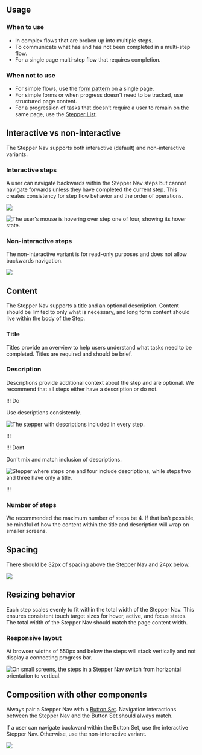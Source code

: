 ## Usage

### When to use

- In complex flows that are broken up into multiple steps.
- To communicate what has and has not been completed in a multi-step flow.
- For a single page multi-step flow that requires completion.

### When not to use

- For simple flows, use the [form pattern](/patterns/form-patterns) on a single page.
- For simple forms or when progress doesn't need to be tracked, use structured page content.
- For a progression of tasks that doesn’t require a user to remain on the same page, use the [Stepper List](/components/stepper/list).

## Interactive vs non-interactive

The Stepper Nav supports both interactive (default) and non-interactive variants.

### Interactive steps

A user can navigate backwards within the Stepper Nav steps but cannot navigate forwards unless they have completed the current step. This creates consistency for step flow behavior and the order of operations.

![](/assets/components/stepper/nav/stepper-nav-interactive-steps.png)

![The user's mouse is hovering over step one of four, showing its hover state.](/assets/components/stepper/nav/stepper-nav-interactive-backwards-movement.png)

### Non-interactive steps

The non-interactive variant is for read-only purposes and does not allow backwards navigation.

![](/assets/components/stepper/nav/stepper-nav-non-interactive-steps.png)

## Content

The Stepper Nav supports a title and an optional description. Content should be limited to only what is necessary, and long form content should live within the body of the Step.

### Title

Titles provide an overview to help users understand what tasks need to be completed. Titles are required and should be brief.

### Description

Descriptions provide additional context about the step and are optional. We recommend that all steps either have a description or do not.

!!! Do

Use descriptions consistently.

![The stepper with descriptions included in every step.](/assets/components/stepper/nav/stepper-nav-description-do.png)

!!!

!!! Dont

Don't mix and match inclusion of descriptions.

![Stepper where steps one and four include descriptions, while steps two and three have only a title.](/assets/components/stepper/nav/stepper-nav-description-dont.png)

!!!

### Number of steps

We recommended the maximum number of steps be 4. If that isn’t possible, be mindful of how the content within the title and description will wrap on smaller screens.

## Spacing

There should be 32px of spacing above the Stepper Nav and 24px below.

![](/assets/components/stepper/nav/stepper-nav-spacing-example.png)

## Resizing behavior

Each step scales evenly to fit within the total width of the Stepper Nav. This ensures consistent touch target sizes for hover, active, and focus states. The total width of the Stepper Nav should match the page content width.

### Responsive layout

At browser widths of 550px and below the steps will stack vertically and not display a connecting progress bar.

![On small screens, the steps in a Stepper Nav switch from horizontal orientation to vertical.](/assets/components/stepper/nav/stepper-nav-responsive-behavior.png)

## Composition with other components

Always pair a Stepper Nav with a [Button Set](/components/button-set). Navigation interactions between the Stepper Nav and the Button Set should always match. 

If a user can navigate backward within the Button Set, use the interactive Stepper Nav. Otherwise, use the non-interactive variant.

![](/assets/components/stepper/nav/stepper-nav-matching-experiences.png)